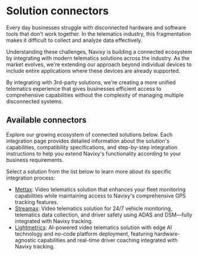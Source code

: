 # Solution connectors

Every day businesses struggle with disconnected hardware and software tools that don't work together. In the telematics industry, this fragmentation makes it difficult to collect and analyze data effectively.

Understanding these challenges, Navixy is building a connected ecosystem by integrating with modern telematics solutions across the industry. As the market evolves, we're extending our approach beyond individual devices to include entire applications where these devices are already supported.

By integrating with 3rd-party solutions, we're creating a more unified telematics experience that gives businesses efficient access to comprehensive capabilities without the complexity of managing multiple disconnected systems.

## Available connectors

Explore our growing ecosystem of connected solutions below. Each integration page provides detailed information about the solution's capabilities, compatibility specifications, and step-by-step integration instructions to help you extend Navixy's functionality according to your business requirements.

Select a solution from the list below to learn more about its specific integration process:

* [Mettax](mettax-integration-for-video-telematics.md): Video telematics solution that enhances your fleet monitoring capabilities while maintaining access to Navixy's comprehensive GPS tracking features.
* [Streamax](https://squaregps.atlassian.net/wiki/spaces/USERDOCSOLD/pages/3358392329/Streamax+integration+for+video+telematics?atlOrigin=eyJpIjoiZGEwZDYwNTgwZDhhNGRjNzlmMmYxZjJiZTE3M2Y0ZGQiLCJwIjoiYyJ9): Video telematics solution for 24/7 vehicle monitoring, telematics data collection, and driver safety using ADAS and DSM—fully integrated with Navixy tracking.
* [Lightmetrics](lightmetrics-integration-for-video-telematics.md): AI-powered video telematics solution with edge AI technology and no-code platform deployment, featuring hardware-agnostic capabilities and real-time driver coaching integrated with Navixy tracking.
